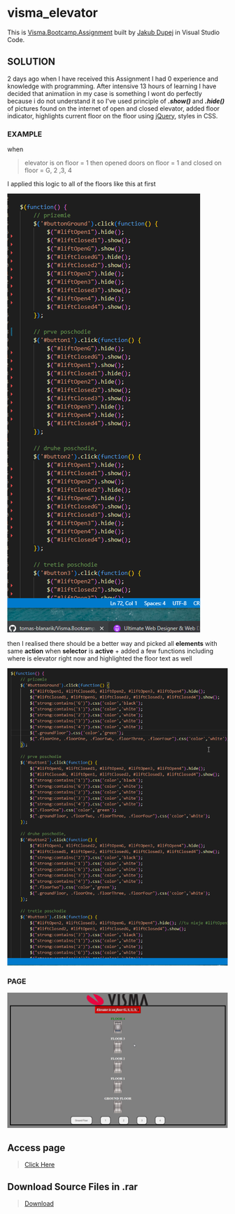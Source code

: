# visma_elevator

This is [Visma.Bootcamp.Assignment](https://github.com/tomas-blanarik/Visma.Bootcamp.Assignment) built by [Jakub Dupej](https://jakubdupej.maweb.eu/) in Visual Studio Code.

## SOLUTION

 2 days ago when I have received this Assignment I had 0 experience and knowledge with programming. After intensive 13 hours of learning I have decided that animatiion
 in my case is something I wont do perfectly because i do not understand it so I've used principle of ***.show()*** and ***.hide()*** of pictures found on the internet of open and closed elevator, added floor indicator, highlights current floor on the floor using [jQuery](https://jquery.com/), styles in CSS.


### EXAMPLE

 when
 > elevator is on floor = 1
 then
 > opened doors on floor = 1 and closed on floor = G, 2 ,3, 4

 I applied this logic to all of the floors like this at first 

![morecode](img/vismaelevatorcodemany.png)

then I realised there should be a better way and picked all **elements** with same **action** when **selector** is **active**  + added a few functions including where is elevator right now and highlighted the floor text as well

![lesscode](img/vismaelevatorcodeless.png)


### PAGE

![page](img/vismalator.png)


## Access page

> [Click Here](https://vismaelevator.jecool.net/)

## Download Source Files in .rar
> [Download](https://we.tl/t-xCBerGFCk6)




